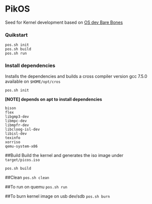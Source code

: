 # PikOS

Seed for Kernel development based on [OS dev Bare Bones](https://wiki.osdev.org/Bare_Bones)

### Quikstart

```shell script
pos.sh init
pos.sh build 
pos.sh run
```


### Install dependencies
Installs the dependencies and builds a cross compiler version gcc 7.5.0 available on `$HOME/opt/cros`

`pos.sh init`
 
**[NOTE] depends on apt to install dependencies**

```
bison
flex
libgmp3-dev
libmpc-dev
libmpfr-dev
libcloog-isl-dev
libisl-dev
texinfo
xorriso
qemu-system-x86
```
##Build 
Build the kernel and generates the iso image under `target/picos.iso`

`pos.sh build`

##Clean
`pos.sh clean`

##To run on quemu 
`pos.sh run`

##To burn kernel image on usb dev/sdb
`pos.sh burn`
